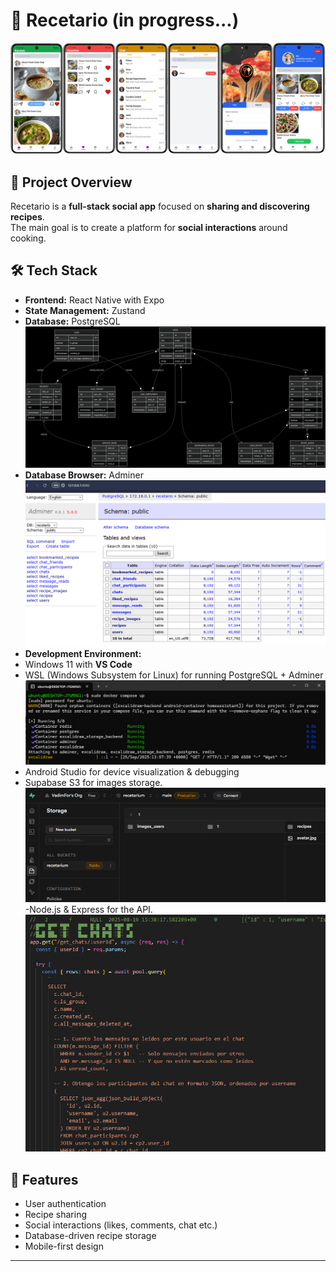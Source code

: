 # 📱 Recetario (in progress...)
![Progress Screenshot](assets/phone.png)

## 🚀 Project Overview
Recetario is a **full-stack social app** focused on **sharing and discovering recipes**.  
The main goal is to create a platform for **social interactions** around cooking.

## 🛠️ Tech Stack
- **Frontend:** React Native with Expo
- **State Management:** Zustand
- **Database:** PostgreSQL
  ![Progress Screenshot](assets/db_schema.png)
- **Database Browser:** Adminer
  ![Progress Screenshot](assets/adminer.png)
- **Development Environment:**
- Windows 11 with **VS Code**
- WSL (Windows Subsystem for Linux) for running PostgreSQL + Adminer
   ![Progress Screenshot](assets/cmd.png)
- Android Studio for device visualization & debugging
- Supabase S3 for images storage.
    ![Progress Screenshot](assets/supa.png)
-Node.js & Express for the API.
    ![Progress Screenshot](assets/node.png)

## 📂 Features 
- User authentication
- Recipe sharing
- Social interactions (likes, comments, chat etc.)
- Database-driven recipe storage
- Mobile-first design

---
